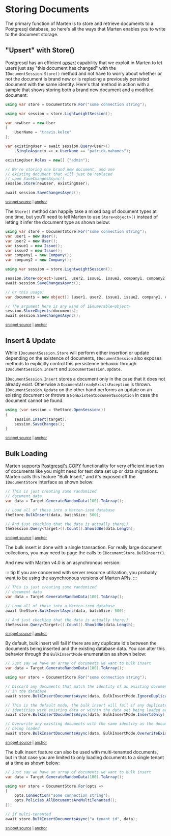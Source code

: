 # Storing Documents

The primary function of Marten is to store and retrieve documents to a Postgresql database, so here's
all the ways that Marten enables you to write to the document storage.

## "Upsert" with Store()

Postgresql has an efficient _[upsert](https://wiki.postgresql.org/wiki/UPSERT)_ capability that we
exploit in Marten to let users just say "this document has changed" with the `IDocumentSession.Store()`
method and not have to worry about whether or not the document is brand new or is replacing
a previously persisted document with the same identity. Here's that method in action
with a sample that shows storing both a brand new document and a modified document:

<!-- snippet: sample_using_DocumentSession_Store -->
<a id='snippet-sample_using_documentsession_store'></a>
```cs
using var store = DocumentStore.For("some connection string");

using var session = store.LightweightSession();

var newUser = new User
{
    UserName = "travis.kelce"
};

var existingUser = await session.Query<User>()
    .SingleAsync(x => x.UserName == "patrick.mahomes");

existingUser.Roles = new[] {"admin"};

// We're storing one brand new document, and one
// existing document that will just be replaced
// upon SaveChangesAsync()
session.Store(newUser, existingUser);

await session.SaveChangesAsync();
```
<sup><a href='https://github.com/JasperFx/marten/blob/master/src/Marten.Testing/Examples/StoringDocuments.cs#L37-L60' title='Snippet source file'>snippet source</a> | <a href='#snippet-sample_using_documentsession_store' title='Start of snippet'>anchor</a></sup>
<!-- endSnippet -->

The `Store()` method can happily take a mixed bag of document types at one time, but you'll need to tell Marten to use `Store<object>()` instead of letting it infer the document type as shown below:

<!-- snippet: sample_store_mixed_bag_of_document_types -->
<a id='snippet-sample_store_mixed_bag_of_document_types'></a>
```cs
using var store = DocumentStore.For("some connection string");
var user1 = new User();
var user2 = new User();
var issue1 = new Issue();
var issue2 = new Issue();
var company1 = new Company();
var company2 = new Company();

using var session = store.LightweightSession();

session.Store<object>(user1, user2, issue1, issue2, company1, company2);
await session.SaveChangesAsync();

// Or this usage:
var documents = new object[] {user1, user2, issue1, issue2, company1, company2};

// The argument here is any kind of IEnumerable<object>
session.StoreObjects(documents);
await session.SaveChangesAsync();
```
<sup><a href='https://github.com/JasperFx/marten/blob/master/src/Marten.Testing/Examples/StoringDocuments.cs#L10-L32' title='Snippet source file'>snippet source</a> | <a href='#snippet-sample_store_mixed_bag_of_document_types' title='Start of snippet'>anchor</a></sup>
<!-- endSnippet -->

## Insert & Update

While `IDocumentSession.Store` will perform either insertion or update depending on the existence of documents, `IDocumentSession` also exposes methods to explicitly control this persistence behavior through `IDocumentSession.Insert` and `IDocumentSession.Update`.

`IDocumentSession.Insert` stores a document only in the case that it does not already exist. Otherwise a `DocumentAlreadyExistsException` is thrown. `IDocumentSession.Update` on the other hand performs an update on an existing document or throws a `NonExistentDocumentException` in case the document cannot be found.

<!-- snippet: sample_sample-document-insertonly -->
<a id='snippet-sample_sample-document-insertonly'></a>
```cs
using (var session = theStore.OpenSession())
{
    session.Insert(target);
    session.SaveChanges();
}
```
<sup><a href='https://github.com/JasperFx/marten/blob/master/src/DocumentDbTests/Writing/document_inserts.cs#L80-L86' title='Snippet source file'>snippet source</a> | <a href='#snippet-sample_sample-document-insertonly' title='Start of snippet'>anchor</a></sup>
<!-- endSnippet -->

## Bulk Loading

Marten supports [Postgresql's COPY](http://www.postgresql.org/docs/9.4/static/sql-copy.html) functionality for very efficient insertion of documents like you might need for test data set up or data migrations. Marten calls this feature "Bulk Insert," and it's exposed off the `IDocumentStore` interface as shown below:

<!-- snippet: sample_using_bulk_insert -->
<a id='snippet-sample_using_bulk_insert'></a>
```cs
// This is just creating some randomized
// document data
var data = Target.GenerateRandomData(100).ToArray();

// Load all of these into a Marten-ized database
theStore.BulkInsert(data, batchSize: 500);

// And just checking that the data is actually there;)
theSession.Query<Target>().Count().ShouldBe(data.Length);
```
<sup><a href='https://github.com/JasperFx/marten/blob/master/src/DocumentDbTests/Writing/bulk_loading.cs#L92-L102' title='Snippet source file'>snippet source</a> | <a href='#snippet-sample_using_bulk_insert' title='Start of snippet'>anchor</a></sup>
<!-- endSnippet -->

The bulk insert is done with a single transaction. For really large document collections, you may need to page the calls to `IDocumentStore.BulkInsert()`.

And new with Marten v4.0 is an asynchronous version:

::: tip
If you are concerned with server resource utilization, you probably want to be using
the asynchronous versions of Marten APIs.
:::

<!-- snippet: sample_using_bulk_insert_async -->
<a id='snippet-sample_using_bulk_insert_async'></a>
```cs
// This is just creating some randomized
// document data
var data = Target.GenerateRandomData(100).ToArray();

// Load all of these into a Marten-ized database
await theStore.BulkInsertAsync(data, batchSize: 500);

// And just checking that the data is actually there;)
theSession.Query<Target>().Count().ShouldBe(data.Length);
```
<sup><a href='https://github.com/JasperFx/marten/blob/master/src/DocumentDbTests/Writing/bulk_loading.cs#L250-L260' title='Snippet source file'>snippet source</a> | <a href='#snippet-sample_using_bulk_insert_async' title='Start of snippet'>anchor</a></sup>
<!-- endSnippet -->

By default, bulk insert will fail if there are any duplicate id's between the documents being inserted and the existing database data. You can alter this behavior through the `BulkInsertMode` enumeration as shown below:

<!-- snippet: sample_BulkInsertMode_usages -->
<a id='snippet-sample_bulkinsertmode_usages'></a>
```cs
// Just say we have an array of documents we want to bulk insert
var data = Target.GenerateRandomData(100).ToArray();

using var store = DocumentStore.For("some connection string");

// Discard any documents that match the identity of an existing document
// in the database
await store.BulkInsertDocumentsAsync(data, BulkInsertMode.IgnoreDuplicates);

// This is the default mode, the bulk insert will fail if any duplicate
// identities with existing data or within the data set being loaded are detected
await store.BulkInsertDocumentsAsync(data, BulkInsertMode.InsertsOnly);

// Overwrite any existing documents with the same identity as the documents
// being loaded
await store.BulkInsertDocumentsAsync(data, BulkInsertMode.OverwriteExisting);
```
<sup><a href='https://github.com/JasperFx/marten/blob/master/src/DocumentDbTests/Writing/bulk_loading.cs#L302-L321' title='Snippet source file'>snippet source</a> | <a href='#snippet-sample_bulkinsertmode_usages' title='Start of snippet'>anchor</a></sup>
<!-- endSnippet -->

The bulk insert feature can also be used with multi-tenanted documents, but in that
case you are limited to only loading documents to a single tenant at a time as
shown below:

<!-- snippet: sample_MultiTenancyWithBulkInsert -->
<a id='snippet-sample_multitenancywithbulkinsert'></a>
```cs
// Just say we have an array of documents we want to bulk insert
var data = Target.GenerateRandomData(100).ToArray();

using var store = DocumentStore.For(opts =>
{
    opts.Connection("some connection string");
    opts.Policies.AllDocumentsAreMultiTenanted();
});

// If multi-tenanted
await store.BulkInsertDocumentsAsync("a tenant id", data);
```
<sup><a href='https://github.com/JasperFx/marten/blob/master/src/DocumentDbTests/Writing/bulk_loading.cs#L326-L340' title='Snippet source file'>snippet source</a> | <a href='#snippet-sample_multitenancywithbulkinsert' title='Start of snippet'>anchor</a></sup>
<!-- endSnippet -->
